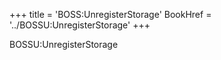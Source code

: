 +++
title = 'BOSS:UnregisterStorage'
BookHref = '../BOSSU:UnregisterStorage'
+++

BOSSU:UnregisterStorage
